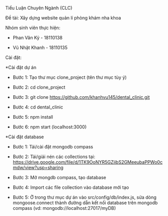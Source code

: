 Tiểu Luận Chuyên Ngành (CLC) 

Đề tài: Xây dựng website quản lí phòng khám nha khoa

Nhóm sinh viên thực hiện:

  - Phan Văn Kỷ - 18110138
  
  - Vũ Nhật Khanh - 18110135

Cài đặt:

*Cài đặt dự án

  - Bước 1: Tạo thư mục clone_project (tên thư mục tùy ý)
 
  - Bước 2: cd clone_project
  
  - Bước 3: git clone https://github.com/khanhvu145/dental_clinic.git
  
  - Bước 4: cd dental_clinic
  
  - Bước 5: npm install
  
  - Bước 6: npm start (localhost:3000)

*Cài đặt database

 - Bước 1: Tải/cài đặt mongodb compass

 - Bước 2: Tải/giải nén các collections tại: https://drive.google.com/file/d/1TK9OoNYR5GZiibS2GMeeubaPPWo0cmdw/view?usp=sharing 

 - Bước 3: Mở mongdb compass, tạo database

 - Bước 4: Import các file collection vào database mới tạo

 - Bước 5: Ở trong thư mục dự án vào src/config/db/index.js, sửa dòng mongoose.connect thành đường dẫn kết nối database trên mongodb compass (vd: mongodb://localhost:27017/myDB)
